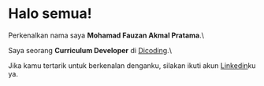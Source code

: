 # Halo semua! 

Perkenalkan nama saya **Mohamad Fauzan Akmal Pratama**.\

Saya seorang **Curriculum Developer** di [Dicoding](https://www.dicoding.com/).\


Jika kamu tertarik untuk berkenalan denganku, silakan ikuti akun [Linkedin](https://www.linkedin.com/in/mohamad-fauzan-akmal-pratama)ku ya.
